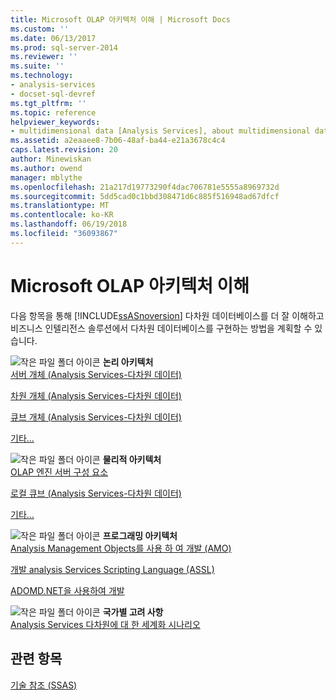 ```yaml
---
title: Microsoft OLAP 아키텍처 이해 | Microsoft Docs
ms.custom: ''
ms.date: 06/13/2017
ms.prod: sql-server-2014
ms.reviewer: ''
ms.suite: ''
ms.technology:
- analysis-services
- docset-sql-devref
ms.tgt_pltfrm: ''
ms.topic: reference
helpviewer_keywords:
- multidimensional data [Analysis Services], about multidimensional data
ms.assetid: a2eaaee8-7b06-48af-ba44-e21a3678c4c4
caps.latest.revision: 20
author: Minewiskan
ms.author: owend
manager: mblythe
ms.openlocfilehash: 21a217d19773290f4dac706781e5555a8969732d
ms.sourcegitcommit: 5dd5cad0c1bbd308471d6c885f516948ad67dfcf
ms.translationtype: MT
ms.contentlocale: ko-KR
ms.lasthandoff: 06/19/2018
ms.locfileid: "36093867"
---
```

# <a name="understanding-microsoft-olap-architecture"></a>Microsoft OLAP 아키텍처 이해
  다음 항목을 통해 [!INCLUDE[ssASnoversion](../../../includes/ssasnoversion-md.md)] 다차원 데이터베이스를 더 잘 이해하고 비즈니스 인텔리전스 솔루션에서 다차원 데이터베이스를 구현하는 방법을 계획할 수 있습니다.  
  
 ![작은 파일 폴더 아이콘](../../../integration-services/media/filefolder-small.gif "작은 파일 폴더 아이콘") **논리 아키텍처**  
 [서버 개체 &#40;Analysis Services-다차원 데이터&#41;](../olap-logical/server-objects-analysis-services-multidimensional-data.md)  
  
 [차원 개체 &#40;Analysis Services-다차원 데이터&#41;](../../multidimensional-models-olap-logical-dimension-objects/dimension-objects-analysis-services-multidimensional-data.md)  
  
 [큐브 개체 &#40;Analysis Services-다차원 데이터&#41;](../../multidimensional-models-olap-logical-cube-objects/cube-objects-analysis-services-multidimensional-data.md)  
  
 [기타...](../olap-logical/understanding-microsoft-olap-logical-architecture.md)  
  
 ![작은 파일 폴더 아이콘](../../../integration-services/media/filefolder-small.gif "작은 파일 폴더 아이콘") **물리적 아키텍처**  
 [OLAP 엔진 서버 구성 요소](olap-engine-server-components.md)  
  
 [로컬 큐브 &#40;Analysis Services-다차원 데이터&#41;](local-cubes-analysis-services-multidimensional-data.md)  
  
 [기타...](understanding-microsoft-olap-physical-architecture.md)  
  
 ![작은 파일 폴더 아이콘](../../../integration-services/media/filefolder-small.gif "작은 파일 폴더 아이콘") **프로그래밍 아키텍처**  
 [Analysis Management Objects를 사용 하 여 개발 &#40;AMO&#41;](../analysis-management-objects/developing-with-analysis-management-objects-amo.md)  
  
 [개발 analysis Services Scripting Language &#40;ASSL&#41;](../scripting-language-assl/developing-with-analysis-services-scripting-language-assl.md)  
  
 [ADOMD.NET을 사용하여 개발](../adomd-net/developing-with-adomd-net.md)  
  
 ![작은 파일 폴더 아이콘](../../../integration-services/media/filefolder-small.gif "작은 파일 폴더 아이콘") **국가별 고려 사항**  
 [Analysis Services 다차원에 대 한 세계화 시나리오](../../../analysis-services/globalization-scenarios-for-analysis-services-multiidimensional.md)  
  
## <a name="see-also"></a>관련 항목  
 [기술 참조 &#40;SSAS&#41;](../../powershell/technical-reference-ssas.md)  
  
  